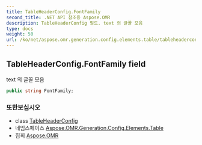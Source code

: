```yaml
---
title: TableHeaderConfig.FontFamily
second_title: .NET API 참조용 Aspose.OMR
description: TableHeaderConfig 필드. text 의 글꼴 모음
type: docs
weight: 50
url: /ko/net/aspose.omr.generation.config.elements.table/tableheaderconfig/fontfamily/
---
```

## TableHeaderConfig.FontFamily field

text 의 글꼴 모음

```csharp
public string FontFamily;
```

### 또한보십시오

* class [TableHeaderConfig](../)
* 네임스페이스 [Aspose.OMR.Generation.Config.Elements.Table](../../tableheaderconfig/)
* 집회 [Aspose.OMR](../../../)


